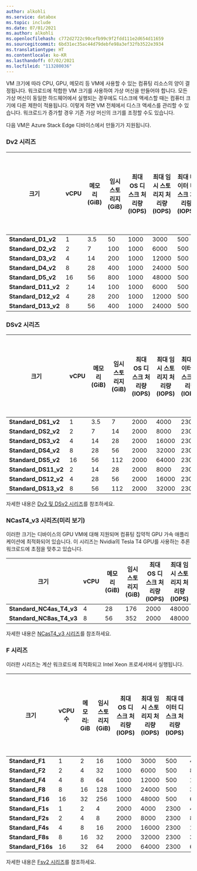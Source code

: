 ```yaml
---
author: alkohli
ms.service: databox
ms.topic: include
ms.date: 07/01/2021
ms.author: alkohli
ms.openlocfilehash: c772d2722c90cefb99c9f2fdd111e2d654d11659
ms.sourcegitcommit: 6bd31ec35ac44d79debfe98a3ef32fb3522e3934
ms.translationtype: HT
ms.contentlocale: ko-KR
ms.lasthandoff: 07/02/2021
ms.locfileid: "113280036"
---
```

VM 크기에 따라 CPU, GPU, 메모리 등 VM에 사용할 수 있는 컴퓨팅 리소스의 양이 결정됩니다. 워크로드에 적합한 VM 크기를 사용하여 가상 머신을 만들어야 합니다. 모든 가상 머신이 동일한 하드웨어에서 실행되는 경우에도 디스크에 액세스할 때는 컴퓨터 크기에 다른 제한이 적용됩니다. 이렇게 하면 VM 전체에서 디스크 액세스를 관리할 수 있습니다. 워크로드가 증가할 경우 기존 가상 머신의 크기를 조정할 수도 있습니다.

다음 VM은 Azure Stack Edge 디바이스에서 만들기가 지원됩니다.

### <a name="dv2-series"></a>Dv2 시리즈
| 크기             | vCPU  | 메모리(GiB)  | 임시 스토리지(GiB)  | 최대 OS 디스크 처리량(IOPS)  | 최대 임시 스토리지 처리량(IOPS)  | 최대 데이터 디스크 처리량(IOPS)  | 최대 데이터 디스크 수  | 최대 NIC 수  |
|------------------|-------|---------------|---------------------|--------------------------------|-------------------------------------|----------------------------------|-----------------|-----------|
| **Standard_D1_v2**   | 1     | 3.5           | 50                  | 1000                           | 3000                                | 500                              | 4               | 2         |
| **Standard_D2_v2**   | 2     | 7             | 100                 | 1000                           | 6000                                | 500                              | 8               | 4         |
| **Standard_D3_v2**   | 4     | 14            | 200                 | 1000                           | 12000                               | 500                              | 16              | 4         |
| **Standard_D4_v2**   | 8     | 28            | 400                 | 1000                           | 24000                               | 500                              | 32              | 8         |
| **Standard_D5_v2**   | 16    | 56            | 800                 | 1000                           | 48000                               | 500                              | 64              | 8         |
| **Standard_D11_v2**  | 2     | 14            | 100                 | 1000                           | 6000                                | 500                              | 8               | 2         |
| **Standard_D12_v2**  | 4     | 28            | 200                 | 1000                           | 12000                               | 500                              | 16              | 4         |
| **Standard_D13_v2**  | 8     | 56            | 400                 | 1000                           | 24000                               | 500                              | 32              | 8         |

<!--| **Standard_D14_v2**  | 16    | 114           | 800                 | 1000                           | 48000                               | 500                              | 64              | 8         |-->


### <a name="dsv2-series"></a>DSv2 시리즈
| 크기              | vCPU  | 메모리(GiB)  | 임시 스토리지(GiB)  | 최대 OS 디스크 처리량(IOPS)  | 최대 임시 스토리지 처리량(IOPS)  | 최대 데이터 디스크 처리량(IOPS)  | 최대 데이터 디스크 수  | 최대 NIC 수  |
|-------------------|-------|---------------|---------------------|--------------------------------|-------------------------------------|----------------------------------|-----------------|-----------|
| **Standard_DS1_v2**   | 1     | 3.5           | 7                   | 2000                           | 4000                                | 2300                             | 4               | 2         |
| **Standard_DS2_v2**   | 2     | 7             | 14                  | 2000                           | 8000                                | 2300                             | 8               | 4         |
| **Standard_DS3_v2**   | 4     | 14            | 28                  | 2000                           | 16000                               | 2300                             | 16              | 4         |
| **Standard_DS4_v2**   | 8     | 28            | 56                  | 2000                           | 32000                               | 2300                             | 32              | 8         |
| **Standard_DS5_v2**   | 16    | 56            | 112                 | 2000                           | 64000                               | 2300                             | 64              | 8         |
| **Standard_DS11_v2**  | 2     | 14            | 28                  | 2000                           | 8000                                | 2300                             | 8               | 2         |
| **Standard_DS12_v2**  | 4     | 28            | 56                  | 2000                           | 16000                               | 2300                             | 16              | 4         |
| **Standard_DS13_v2**  | 8     | 56            | 112                 | 2000                           | 32000                               | 2300                             | 32              | 8         |

<!--| **Standard_DS14_v2**  | 16    | 114           | 224                 | 2000                           | 64000                               | 2300                             | 64              | 8         |-->

자세한 내용은 [Dv2 및 DSv2 시리즈](../articles/virtual-machines/dv2-dsv2-series.md#dv2-series)를 참조하세요.

### <a name="ncast4_v3-series-preview"></a>NCasT4_v3 시리즈(미리 보기)

이러한 크기는 디바이스의 GPU VM에 대해 지원되며 컴퓨팅 집약적 GPU 가속 애플리케이션에 최적화되어 있습니다. 이 시리즈는 Nvidia의 Tesla T4 GPU를 사용하는 추론 워크로드에 초점을 맞추고 있습니다.

| 크기                  | vCPU  | 메모리(GiB)  | 임시 스토리지(GiB)  | 최대 OS 디스크 처리량(IOPS)  | 최대 임시 스토리지 처리량(IOPS)  | 최대 데이터 디스크 처리량(IOPS)  | GPU  | GPU 메모리(GiB)  | 최대 NIC 수  |
|-----------------------|-------|---------------|---------------------|--------------------------------|-------------------------------------|----------------------------------|------|-------------------|-----------|
| **Standard_NC4as_T4_v3**  | 4     | 28            | 176                 | 2000                           | 48000                               | 2300                             | 1    | 16                | 4         |
| **Standard_NC8as_T4_v3**  | 8     | 56            | 352                 | 2000                           | 48000                               | 2300                             | 1    | 16                | 8         |

자세한 내용은 [NCasT4_v3 시리즈](../articles/virtual-machines/nct4-v3-series.md)를 참조하세요.

### <a name="f-series"></a>F 시리즈

이러한 시리즈는 계산 워크로드에 최적화되고 Intel Xeon 프로세서에서 실행됩니다. 

| 크기           | vCPU 수  | 메모리: GiB  | 임시 스토리지(GiB)  | 최대 OS 디스크 처리량(IOPS)  | 최대 임시 스토리지 처리량(IOPS)  | 최대 데이터 디스크 처리량(IOPS)  | 최대 데이터 디스크 수  | 최대 NIC 수  |
|----------------|---------|--------------|---------------------|--------------------------------|-------------------------------------|----------------------------------|-----------------|-----------|
| **Standard_F1**    | 1       | 2            | 16                  | 1000                           | 3000                                | 500                              | 4               | 2         |
| **Standard_F2**    | 2       | 4            | 32                  | 1000                           | 6000                                | 500                              | 8               | 4         |
| **Standard_F4**    | 4       | 8            | 64                  | 1000                           | 12000                               | 500                              | 16              | 4         |
| **Standard_F8**    | 8       | 16           | 128                 | 1000                           | 24000                               | 500                              | 32              | 8         |
| **Standard_F16**   | 16      | 32           | 256                 | 1000                           | 48000                               | 500                              | 64              | 8         |
| **Standard_F1s**   | 1       | 2            | 4                   | 2000                           | 4000                                | 2300                             | 4               | 2         |
| **Standard_F2s**   | 2       | 4            | 8                   | 2000                           | 8000                                | 2300                             | 8               | 4         |
| **Standard_F4s**   | 4       | 8            | 16                  | 2000                           | 16000                               | 2300                             | 16              | 4         |
| **Standard_F8s**   | 8       | 16           | 32                  | 2000                           | 32000                               | 2300                             | 32              | 8         |
| **Standard_F16s**  | 16      | 32           | 64                  | 2000                           | 64000                               | 2300                             | 64              | 8         |

자세한 내용은 [Fsv2 시리즈](../articles/virtual-machines/fsv2-series.md)를 참조하세요.
